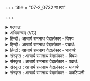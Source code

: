 +++
title = "07-2_0732 मा त्वा"

+++
<details><summary>पदपाठः</summary>

मा। त्वा꣣। मूराः꣢। अ꣣विष्य꣡वः꣢। मा। उ꣣प꣡ह꣢स्वानः। उप। ह꣡स्वा꣢꣯नः। आ। द꣣भन्। मा꣢। की꣣म्। ब्रह्मद्वि꣡ष꣢म्। ब्र꣣ह्म। द्वि꣡ष꣢꣯म्। व꣣नः। ७३२।
</details>

<details><summary>अधिमन्त्रम् (VC)</summary>

- इन्द्रः
- त्रिशोकः काण्वः
- गायत्री
- षड्जः
</details>

<details><summary>हिन्दी : आचार्य रामनाथ वेदालंकार - विषयः</summary>

अगले मन्त्र में पुनः अपने अन्तरात्मा को उद्बोधन है।
</details>

<details><summary>हिन्दी : आचार्य रामनाथ वेदालंकार - पदार्थः</summary>

पदार्थान्वयभाषाः -  हे मेरे अन्तरात्मन्! (मा)न तो(मूराः)मूढ़,अविवेकी(अविष्यवः)हिंसा करने के इच्छुक लोग और(मा)न ही(उपहस्वानः)उपहास करनेवाले लोग(त्वा)तेरी(आ दभन्)हिंसा कर सकें और(मा कीम्)न ही तू(ब्रह्मद्विषम्)ब्रह्मद्वेषी का(वनः)सङ्ग कर ॥२॥
</details>

<details><summary>हिन्दी : आचार्य रामनाथ वेदालंकार - भावार्थः</summary>

भावार्थभाषाः -  मनुष्य का अन्तरात्मा यदि जागरूक रहे तो उसे कोई भी बाहरी या अन्तरिक्ष शत्रु पराजित नहीं कर सकता ॥२॥
</details>

<details><summary>संस्कृत : आचार्य रामनाथ वेदालंकार - विषयः</summary>

अथ पुनरपि स्वान्तरात्मानमुद्बोधयति।
</details>

<details><summary>संस्कृत : आचार्य रामनाथ वेदालंकार - पदार्थः</summary>

पदार्थान्वयभाषाः -  हे मदीय अन्तरात्मन्! (मा)नैव(मूराः)मूढाः(अविष्यवः)भक्षकाः,जिघांसवः इत्यर्थः।[अविष्यति अत्तिकर्मा। निघं० २।८।] (मा)नैव च(उपहस्वानः)उपहासपरायणाः जनाः(त्वा)त्वाम्(आ दभन्)हिंसन्तु।[दभ्नोतिर्वधकर्मा। निघं० २।१९।] (मा कीम्)नैव च,त्वम्(ब्रह्मद्विषम्)ब्रह्मद्वेष्टारं जनम्(वनः)संभजस्व।[वन संभक्तौ,भ्वादिः,लेटि रूपम्]॥२॥
</details>

<details><summary>संस्कृत : आचार्य रामनाथ वेदालंकार - भावार्थः</summary>

भावार्थभाषाः -  मनुष्यस्यान्तरात्मा यदि जागरूको भवेत् तदा तं कोऽपि बाह्य आभ्यन्तरो वा रिपुः पराजेतुं न शक्नुयात् ॥२॥
</details>

<details><summary>संस्कृत : आचार्य रामनाथ वेदालंकार - पादटिप्पनी</summary>

टिप्पणी:   २.८।४५।२३,अथ० २०।२२।२,उभयत्र ‘ब्रह्म॒द्विषो॑’ इति पाठः।
</details>